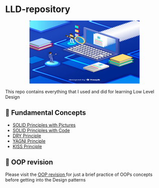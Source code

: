 # LLD-repository
<p align="center">
  <img src="images/2143976.webp" width="350" height="200">
</p>
This repo contains everything that I used and did for learning Low Level Design

## 📌 Fundamental Concepts
- [SOLID Principles with Pictures](https://medium.com/backticks-tildes/the-s-o-l-i-d-principles-in-pictures-b34ce2f1e898)
- [SOLID Principles with Code](https://blog.algomaster.io/p/solid-principles-explained-with-code)
- [DRY Principle](https://blog.algomaster.io/p/082450d8-0e7b-4447-a8dc-b7308e45f048)
- [YAGNI Principle](https://blog.algomaster.io/p/8c3c7da7-885b-4a9c-a6e4-70ee02de4772)
- [KISS Principle](https://blog.algomaster.io/p/21b57678-b351-4ed4-b390-3b6308af2f7d)

## 💭 OOP revision
Please visit the <a href = "https://github.com/KrishnaPrabeeshk/LLD-repository/tree/main/OOP-Revision"> OOP revision </a> for just a brief practice of OOPs concepts before getting into the Design patterns 
